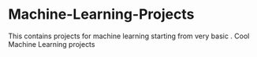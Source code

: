 # Machine-Learning-Projects
This contains projects for machine learning starting from very basic .
Cool Machine Learning projects
